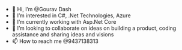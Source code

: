 - 👋 Hi, I’m @Gourav Dash
- 👀 I’m interested in C#, .Net Technologies, Azure
- 🌱 I’m currently working with Asp.Net Core
- 💞️ I’m looking to collaborate on ideas on building a product, coding assistance and sharing ideas and visions
- 📫 How to reach me @9437138313

<!---
Gourav0169/Gourav0169 is a ✨ special ✨ repository because its `README.md` (this file) appears on your GitHub profile.
You can click the Preview link to take a look at your changes.
--->
